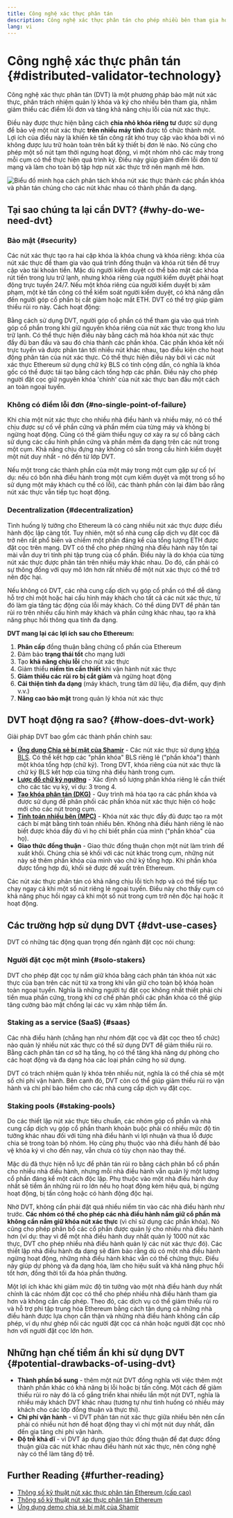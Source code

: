 ```yaml
---
title: Công nghệ xác thực phân tán
description: Công nghệ xác thực phân tán cho phép nhiều bên tham gia hoạt động phân tán một nút xác thực Ethereum.
lang: vi
---
```


# Công nghệ xác thực phân tán {#distributed-validator-technology}

Công nghệ xác thực phân tán (DVT) là một phương pháp bảo mật nút xác thực, phân trách nhiệm quản lý khóa và ký cho nhiều bên tham gia, nhằm giảm thiểu các điểm lỗi đơn và tăng khả năng chịu lỗi của nút xác thực.

Điều này được thực hiện bằng cách **chia nhỏ khóa riêng tư** được sử dụng để bảo vệ một nút xác thực **trên nhiều máy tính** được tổ chức thành một. Lợi ích của điều này là khiến kẻ tấn công rất khó truy cập vào khóa bởi vì nó không được lưu trữ hoàn toàn trên bất kỳ thiết bị đơn lẻ nào. Nó cũng cho phép một số nút tạm thời ngưng hoạt động, vì một nhóm nhỏ các máy trong mỗi cụm có thể thực hiện quá trình ký. Điều này giúp giảm điểm lỗi đơn từ mạng và làm cho toàn bộ tập hợp nút xác thực trở nên mạnh mẽ hơn.

![Biểu đồ minh họa cách phân tách khóa nút xác thực thành các phần khóa và phân tán chúng cho các nút khác nhau có thành phần đa dạng.](./dvt-cluster.png)

## Tại sao chúng ta lại cần DVT? {#why-do-we-need-dvt}

### Bảo mật {#security}

Các nút xác thực tạo ra hai cặp khóa là khóa chung và khóa riêng: khóa của nút xác thực để tham gia vào quá trình đồng thuận và khóa rút tiền để truy cập vào tài khoản tiền. Mặc dù người kiểm duyệt có thể bảo mật các khóa rút tiền trong lưu trữ lạnh, nhưng khóa riêng của người kiểm duyệt phải hoạt động trực tuyến 24/7. Nếu một khóa riêng của người kiểm duyệt bị xâm phạm, một kẻ tấn công có thể kiểm soát người kiểm duyệt, có khả năng dẫn đến người góp cổ phần bị cắt giảm hoặc mất ETH. DVT có thể trợ giúp giảm thiểu rủi ro này. Cách hoạt động:

Bằng cách sử dụng DVT, người góp cổ phần có thể tham gia vào quá trình góp cổ phần trong khi giữ nguyên khóa riêng của nút xác thực trong kho lưu trữ lạnh. Có thể thực hiện điều này bằng cách mã hóa khóa nút xác thực đầy đủ ban đầu và sau đó chia thành các phần khóa. Các phần khóa kết nối trực tuyến và được phân tán tới nhiều nút khác nhau, tạo điều kiện cho hoạt động phân tán của nút xác thực. Có thể thực hiện điều này bởi vì các nút xác thực Ethereum sử dụng chữ ký BLS có tính cộng dần, có nghĩa là khóa gốc có thể được tái tạo bằng cách tổng hợp các phần. Điều này cho phép người đặt cọc giữ nguyên khóa 'chính' của nút xác thực ban đầu một cách an toàn ngoại tuyến.

### Không có điểm lỗi đơn {#no-single-point-of-failure}

Khi chia một nút xác thực cho nhiều nhà điều hành và nhiều máy, nó có thể chịu được sự cố về phần cứng và phần mềm của từng máy và không bị ngừng hoạt động. Cũng có thể giảm thiểu nguy cơ xảy ra sự cố bằng cách sử dụng các cấu hình phần cứng và phần mềm đa dạng trên các nút trong một cụm. Khả năng chịu đựng này không có sẵn trong cấu hình kiểm duyệt một nút duy nhất - nó đến từ lớp DVT.

Nếu một trong các thành phần của một máy trong một cụm gặp sự cố (ví dụ: nếu có bốn nhà điều hành trong một cụm kiểm duyệt và một trong số họ sử dụng một máy khách cụ thể có lỗi), các thành phần còn lại đảm bảo rằng nút xác thực vẫn tiếp tục hoạt động.

### Decentralization {#decentralization}

Tình huống lý tưởng cho Ethereum là có càng nhiều nút xác thực được điều hành độc lập càng tốt. Tuy nhiên, một số nhà cung cấp dịch vụ đặt cọc đã trở nên rất phổ biến và chiếm một phần đáng kể của tổng lượng ETH được đặt cọc trên mạng. DVT có thể cho phép những nhà điều hành này tồn tại mài vẫn duy trì tính phi tập trung của cổ phần. Điều này là do khóa của từng nút xác thực được phân tán trên nhiều máy khác nhau. Do đó, cần phải có sự thông đồng với quy mô lớn hơn rất nhiều để một nút xác thực có thể trở nên độc hại.

Nếu không có DVT, các nhà cung cấp dịch vụ góp cổ phần có thể dễ dàng hỗ trợ chỉ một hoặc hai cấu hình máy khách cho tất cả các nút xác thực, từ đó làm gia tăng tác động của lỗi máy khách. Có thể dùng DVT để phân tán rủi ro trên nhiều cấu hình máy khách và phần cứng khác nhau, tạo ra khả năng phục hồi thông qua tính đa dạng.

**DVT mang lại các lợi ích sau cho Ethereum:**

1. **Phân cấp** đồng thuận bằng chứng cổ phần của Ethereum
2. Đảm bảo **trạng thái tốt** cho mạng lưới
3. Tạo **khả năng chịu lỗi** cho nút xác thực
4. Giảm thiểu **niềm tin cần thiết** khi vận hành nút xác thực
5. **Giảm thiểu các rủi ro bị cắt giảm** và ngừng hoạt động
6. **Cải thiện tính đa dạng** (máy khách, trung tâm dữ liệu, địa điểm, quy định v.v.)
7. **Nâng cao bảo mật** trong quản lý khóa nút xác thực

## DVT hoạt động ra sao? {#how-does-dvt-work}

Giải pháp DVT bao gồm các thành phần chính sau:

- **[Ứng dụng Chia sẻ bí mật của Shamir](https://medium.com/@keylesstech/a-beginners-guide-to-shamir-s-secret-sharing-e864efbf3648)** - Các nút xác thực sử dụng [khóa BLS](https://en.wikipedia.org/wiki/BLS_digital_signature). Có thể kết hợp các "phần khóa" BLS riêng lẻ ("phần khóa") thành một khóa tổng hợp (chữ ký). Trong DVT, khóa riêng của nút xác thực là chữ ký BLS kết hợp của từng nhà điều hành trong cụm.
- **[Lược đồ chữ ký ngưỡng](https://medium.com/nethermind-eth/threshold-signature-schemes-36f40bc42aca)** - Xác định số lượng phần khóa riêng lẻ cần thiết cho các tác vụ ký, ví dụ: 3 trong 4.
- **[Tạo khóa phân tán (DKG)](https://medium.com/toruslabs/what-distributed-key-generation-is-866adc79620)** - Quy trình mã hóa tạo ra các phần khóa và được sử dụng để phân phối các phần khóa nút xác thực hiện có hoặc mới cho các nút trong cụm.
- **[Tính toán nhiều bên (MPC)](https://messari.io/report/applying-multiparty-computation-to-the-world-of-blockchains)** - Khóa nút xác thực đầy đủ được tạo ra một cách bí mật bằng tính toán nhiều bên. Không nhà điều hành riêng lẻ nào biết được khóa đầy đủ vì họ chỉ biết phần của mình ("phần khóa" của họ).
- **Giao thức đồng thuận** - Giao thức đồng thuận chọn một nút làm trình đề xuất khối. Chúng chia sẻ khối với các nút khác trong cụm, những nút này sẽ thêm phần khóa của mình vào chữ ký tổng hợp. Khi phần khóa được tổng hợp đủ, khối sẽ được đề xuất trên Ethereum.

Các nút xác thực phân tán có khả năng chịu lỗi tích hợp và có thể tiếp tục chạy ngay cả khi một số nút riêng lẻ ngoại tuyến. Điều này cho thấy cụm có khả năng phục hồi ngay cả khi một số nút trong cụm trở nên độc hại hoặc ít hoạt động.

## Các trường hợp sử dụng DVT {#dvt-use-cases}

DVT có những tác động quan trọng đến ngành đặt cọc nói chung:

### Người đặt cọc một mình {#solo-stakers}

DVT cho phép đặt cọc tự nắm giữ khóa bằng cách phân tán khóa nút xác thực của bạn trên các nút từ xa trong khi vẫn giữ cho toàn bộ khóa hoàn toàn ngoại tuyến. Nghĩa là những người tự đặt cọc không nhất thiết phải chi tiền mua phần cứng, trong khi cơ chế phân phối các phần khóa có thể giúp tăng cường bảo mật chống lại các vụ xâm nhập tiềm ẩn.

### Staking as a service (SaaS) {#saas}

Các nhà điều hành (chẳng hạn như nhóm đặt cọc và đặt cọc theo tổ chức) nào quản lý nhiều nút xác thực có thể sử dụng DVT để giảm thiểu rủi ro. Bằng cách phân tán cơ sở hạ tầng, họ có thể tăng khả năng dự phòng cho các hoạt động và đa dạng hóa các loại phần cứng họ sử dụng.

DVT có trách nhiệm quản lý khóa trên nhiều nút, nghĩa là có thể chia sẻ một số chi phí vận hành. Bên cạnh đó, DVT còn có thể giúp giảm thiểu rủi ro vận hành và chi phí bảo hiểm cho các nhà cung cấp dịch vụ đặt cọc.

### Staking pools {#staking-pools}

Do các thiết lập nút xác thực tiêu chuẩn, các nhóm góp cổ phần và nhà cung cấp dịch vụ góp cổ phần thanh khoản buộc phải có nhiều mức độ tin tưởng khác nhau đối với từng nhà điều hành vì lợi nhuận và thua lỗ được chia sẻ trong toàn bộ nhóm. Họ cũng phụ thuộc vào nhà điều hành để bảo vệ khóa ký vì cho đến nay, vẫn chưa có tùy chọn nào thay thế.

Mặc dù đã thực hiện nỗ lực để phân tán rủi ro bằng cách phân bổ cổ phần cho nhiều nhà điều hành, nhưng mỗi nhà điều hành vẫn quản lý một lượng cổ phần đáng kể một cách độc lập. Phụ thuộc vào một nhà điều hành duy nhất sẽ tiềm ẩn những rủi ro lớn nếu họ hoạt động kém hiệu quả, bị ngừng hoạt động, bị tấn công hoặc có hành động độc hại.

Nhờ DVT, không cần phải đặt quá nhiều niềm tin vào các nhà điều hành như trước. **Các nhóm có thể cho phép các nhà điều hành nắm giữ cổ phần mà không cần nắm giữ khóa nút xác thực** (vì chỉ sử dụng các phần khóa). Nó cũng cho phép phân bổ các cổ phần được quản lý cho nhiều nhà điều hành hơn (ví dụ: thay vì để một nhà điều hành duy nhất quản lý 1000 nút xác thực, DVT cho phép nhiều nhà điều hành quản lý các nút xác thực đó). Các thiết lập nhà điều hành đa dạng sẽ đảm bảo rằng dù có một nhà điều hành ngừng hoạt động, những nhà điều hành khác vẫn có thể chứng thực. Điều này giúp dự phòng và đa dạng hóa, làm cho hiệu suất và khả năng phục hồi tốt hơn, đồng thời tối đa hóa phần thưởng.

Một lợi ích khác khi giảm mức độ tin tưởng vào một nhà điều hành duy nhất chính là các nhóm đặt cọc có thể cho phép nhiều nhà điều hành tham gia hơn và không cần cấp phép. Theo đó, các dịch vụ có thể giảm thiểu rủi ro và hỗ trợ phi tập trung hóa Ethereum bằng cách tận dụng cả những nhà điều hành được lựa chọn cẩn thận và những nhà điều hành không cần cấp phép, ví dụ như ghép nối các người đặt cọc cá nhân hoặc người đặt cọc nhỏ hơn với người đặt cọc lớn hơn.

## Những hạn chế tiềm ẩn khi sử dụng DVT {#potential-drawbacks-of-using-dvt}

- **Thành phần bổ sung** - thêm một nút DVT đồng nghĩa với việc thêm một thành phần khác có khả năng bị lỗi hoặc bị tấn công. Một cách để giảm thiểu rủi ro này đó là cố gắng triển khai nhiều lần một nút DVT, nghĩa là nhiều máy khách DVT khác nhau (tương tự như tình huống có nhiều máy khách cho các lớp đồng thuận và thực thi).
- **Chi phí vận hành** - vì DVT phân tán nút xác thực giữa nhiều bên nên cần phải có nhiều nút hơn để hoạt động thay vì chỉ một nút duy nhất, dẫn đến gia tăng chi phí vận hành.
- **Độ trễ khả dĩ** - vì DVT áp dụng giao thức đồng thuận để đạt được đồng thuận giữa các nút khác nhau điều hành nút xác thực, nên công nghệ này có thể làm tăng độ trễ.

## Further Reading {#further-reading}

- [Thông số kỹ thuật nút xác thực phân tán Ethereum (cấp cao)](https://github.com/ethereum/distributed-validator-specs)
- [Thông số kỹ thuật nút xác thực phân tán Ethereum](https://github.com/ethereum/distributed-validator-specs/tree/dev/src/dvspec)
- [Ứng dụng demo chia sẻ bí mật của Shamir](https://iancoleman.io/shamir/)
